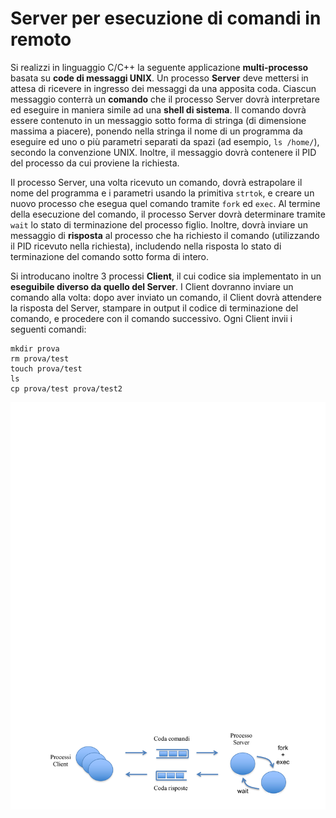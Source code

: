 Server per esecuzione di comandi in remoto
==========================================

Si realizzi in linguaggio C/C++ la seguente applicazione
**multi-processo** basata su **code di messaggi UNIX**. Un processo
**Server** deve mettersi in attesa di ricevere in ingresso dei messaggi
da una apposita coda. Ciascun messaggio conterrà un **comando** che il
processo Server dovrà interpretare ed eseguire in maniera simile ad una
**shell di sistema**. Il comando dovrà essere contenuto in un messaggio
sotto forma di stringa (di dimensione massima a piacere), ponendo nella
stringa il nome di un programma da eseguire ed uno o più parametri
separati da spazi (ad esempio, `ls /home/`), secondo la convenzione
UNIX. Inoltre, il messaggio dovrà contenere il PID del processo da cui
proviene la richiesta.

Il processo Server, una volta ricevuto un comando, dovrà estrapolare il
nome del programma e i parametri usando la primitiva `strtok`, e creare
un nuovo processo che esegua quel comando tramite `fork` ed `exec`. Al
termine della esecuzione del comando, il processo Server dovrà
determinare tramite `wait` lo stato di terminazione del processo figlio.
Inoltre, dovrà inviare un messaggio di **risposta** al processo che ha
richiesto il comando (utilizzando il PID ricevuto nella richiesta),
includendo nella risposta lo stato di terminazione del comando sotto
forma di intero.

Si introducano inoltre 3 processi **Client**, il cui codice sia
implementato in un **eseguibile diverso da quello del Server**. I Client
dovranno inviare un comando alla volta: dopo aver inviato un comando, il
Client dovrà attendere la risposta del Server, stampare in output il
codice di terminazione del comando, e procedere con il comando
successivo. Ogni Client invii i seguenti comandi:

    mkdir prova
    rm prova/test
    touch prova/test
    ls
    cp prova/test prova/test2

![image](/images/ambiente_locale/code_messaggi/server_per_esecuzione_di_comandi_in_remoto.png)
